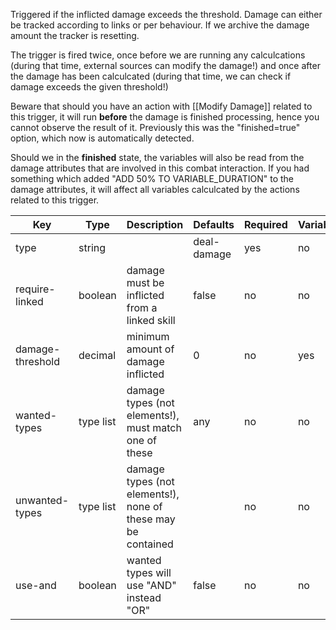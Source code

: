 Triggered if the inflicted damage exceeds the threshold. Damage can either be tracked according to links or per behaviour. If we archive the damage amount the tracker is resetting.

The trigger is fired twice, once before we are running any calculcations (during that time, external sources can modify the damage!) and once after the damage has been calculcated (during that time, we can check if damage exceeds the given threshold!)

Beware that should you have an action with [[Modify Damage]] related to this trigger, it will run **before** the damage is finished processing, hence you cannot observe the result of it. Previously this was the "finished=true" option, which now is automatically detected.

Should we in the **finished** state, the variables will also be read from the damage attributes that are involved in this combat interaction. If you had something which added "ADD 50% TO VARIABLE_DURATION" to the damage attributes, it will affect all variables calculcated by the actions related to this trigger.

| Key | Type | Description | Defaults | Required | Variable |
|-|-|-|-|-|-|
| type | string | | deal-damage | yes | no |
| require-linked | boolean | damage must be inflicted from a linked skill | false | no | no |
| damage-threshold | decimal | minimum amount of damage inflicted | 0 | no | yes |
| wanted-types | type list | damage types (not elements!), must match one of these | any | no | no |
| unwanted-types | type list | damage types (not elements!), none of these may be contained | | no | no |
| use-and | boolean | wanted types will use "AND" instead "OR" | false | no | no |
